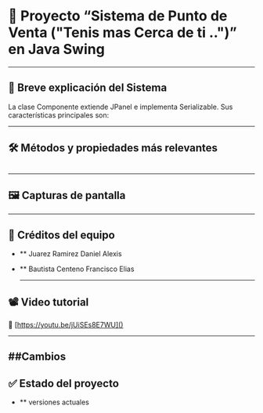 # 🎨 Proyecto “Sistema de Punto de Venta ("Tenis mas Cerca de ti ..")” en Java Swing


---

## 🧩 Breve explicación del Sistema

La clase Componente extiende JPanel e implementa Serializable. Sus características principales son:

---

## 🛠 Métodos y propiedades más relevantes
```

```

---

## 🖼 Capturas de pantalla

---

## 👥 Créditos del equipo
- ** Juarez Ramirez Daniel Alexis
- ** Bautista Centeno Francisco Elias

  ---

## 📽 Video tutorial

🔗 [https://youtu.be/jUiSEs8E7WU]()
  
  ---
##Cambios
--

##  ✅ Estado del proyecto
- ** versiones actuales
